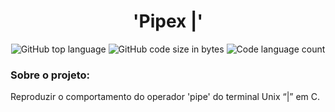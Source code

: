 <h1 align="center">  
	'Pipex |' </h1>
  
  <p align="center">
	<img alt="GitHub top language" src="https://img.shields.io/github/languages/top/Fernandacarva/42_pipex?color=d55d92" />
	<img alt="GitHub code size in bytes" src="https://img.shields.io/github/languages/code-size/Fernandacarva/42_pipex?color=d55d92" />
	<img alt="Code language count" src="https://img.shields.io/github/languages/count/Fernandacarva/42_pipex?color=d55d92" />  
  
  ### Sobre o projeto:
  Reproduzir o comportamento do operador 'pipe' do terminal Unix “|” em C. 
